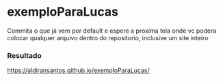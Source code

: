 # exemploParaLucas


Commita o que já vem por default e espere a proxima tela onde vc podera colocar qualquer arquivo dentro do repositorio, inclusive um site inteiro

### Resultado

https://aldiransantos.github.io/exemploParaLucas/
